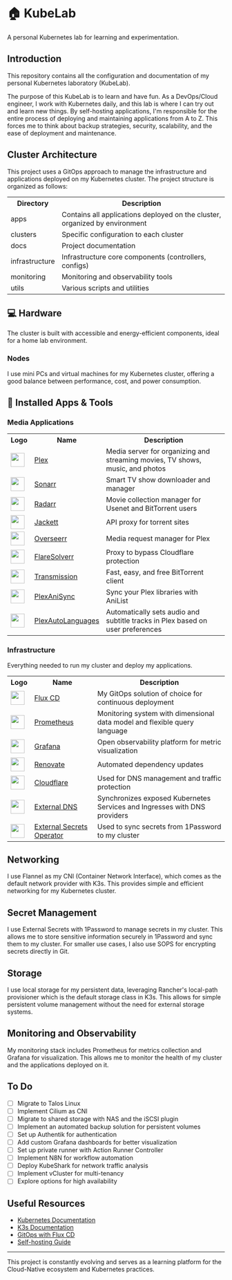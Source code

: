 # 🏠 KubeLab

A personal Kubernetes lab for learning and experimentation.

## Introduction

This repository contains all the configuration and documentation of my personal Kubernetes laboratory (KubeLab).

The purpose of this KubeLab is to learn and have fun. As a DevOps/Cloud engineer, I work with Kubernetes daily, and this lab is where I can try out and learn new things. By self-hosting applications, I'm responsible for the entire process of deploying and maintaining applications from A to Z. This forces me to think about backup strategies, security, scalability, and the ease of deployment and maintenance.

## Cluster Architecture

This project uses a GitOps approach to manage the infrastructure and applications deployed on my Kubernetes cluster. The project structure is organized as follows:

<table>
    <tr>
        <th>Directory</th>
        <th>Description</th>
    </tr>
    <tr>
        <td>apps</td>
        <td>Contains all applications deployed on the cluster, organized by environment</td>
    </tr>
    <tr>
        <td>clusters</td>
        <td>Specific configuration to each cluster</td>
    </tr>
    <tr>
        <td>docs</td>
        <td>Project documentation</td>
    </tr>
    <tr>
        <td>infrastructure</td>
        <td>Infrastructure core components (controllers, configs)</td>
    </tr>
    <tr>
        <td>monitoring</td>
        <td>Monitoring and observability tools</td>
    </tr>
    <tr>
        <td>utils</td>
        <td>Various scripts and utilities</td>
    </tr>
</table>

## :computer: Hardware

The cluster is built with accessible and energy-efficient components, ideal for a home lab environment.

### Nodes

I use mini PCs and virtual machines for my Kubernetes cluster, offering a good balance between performance, cost, and power consumption.

## :rocket: Installed Apps & Tools

### Media Applications

<table>
    <tr>
        <th>Logo</th>
        <th>Name</th>
        <th>Description</th>
    </tr>
    <tr>
        <td><img width="32" src="https://cdn.jsdelivr.net/gh/walkxcode/dashboard-icons/svg/plex.svg"></td>
        <td><a href="https://www.plex.tv/">Plex</a></td>
        <td>Media server for organizing and streaming movies, TV shows, music, and photos</td>
    </tr>
    <tr>
        <td><img width="32" src="https://cdn.jsdelivr.net/gh/walkxcode/dashboard-icons/svg/sonarr.svg"></td>
        <td><a href="https://sonarr.tv/">Sonarr</a></td>
        <td>Smart TV show downloader and manager</td>
    </tr>
    <tr>
        <td><img width="32" src="https://cdn.jsdelivr.net/gh/walkxcode/dashboard-icons/svg/radarr.svg"></td>
        <td><a href="https://radarr.video/">Radarr</a></td>
        <td>Movie collection manager for Usenet and BitTorrent users</td>
    </tr>
    <tr>
        <td><img width="32" src="https://cdn.jsdelivr.net/gh/walkxcode/dashboard-icons/svg/jackett.svg"></td>
        <td><a href="https://github.com/Jackett/Jackett">Jackett</a></td>
        <td>API proxy for torrent sites</td>
    </tr>
    <tr>
        <td><img width="32" src="https://cdn.jsdelivr.net/gh/walkxcode/dashboard-icons/svg/overseerr.svg"></td>
        <td><a href="https://overseerr.dev/">Overseerr</a></td>
        <td>Media request manager for Plex</td>
    </tr>
    <tr>
        <td><img width="32" src="https://cdn.jsdelivr.net/gh/walkxcode/dashboard-icons/svg/flaresolverr.svg"></td>
        <td><a href="https://github.com/FlareSolverr/FlareSolverr">FlareSolverr</a></td>
        <td>Proxy to bypass Cloudflare protection</td>
    </tr>
    <tr>
        <td><img width="32" src="https://cdn.jsdelivr.net/gh/walkxcode/dashboard-icons/svg/transmission.svg"></td>
        <td><a href="https://transmissionbt.com/">Transmission</a></td>
        <td>Fast, easy, and free BitTorrent client</td>
    </tr>
    <tr>
        <td><img width="32" src=""></td>
        <td><a href="https://github.com/RatingPosterDB/PlexAniSync">PlexAniSync</a></td>
        <td>Sync your Plex libraries with AniList</td>
    </tr>
    <tr>
        <td><img width="32" src=""></td>
        <td><a href="https://github.com/RemiRigal/Plex-Auto-Languages">PlexAutoLanguages</a></td>
        <td>Automatically sets audio and subtitle tracks in Plex based on user preferences</td>
    </tr>
</table>

### Infrastructure

Everything needed to run my cluster and deploy my applications.

<table>
    <tr>
        <th>Logo</th>
        <th>Name</th>
        <th>Description</th>
    </tr>
    <tr>
        <td><img width="32" src="https://cdn.jsdelivr.net/gh/homarr-labs/dashboard-icons/svg/flux-cd.svg"></td>
        <td><a href="https://fluxcd.io/">Flux CD</a></td>
        <td>My GitOps solution of choice for continuous deployment</td>
    </tr>
    <tr>
        <td><img width="32" src="https://cdn.jsdelivr.net/gh/walkxcode/dashboard-icons/svg/prometheus.svg"></td>
        <td><a href="https://prometheus.io/">Prometheus</a></td>
        <td>Monitoring system with dimensional data model and flexible query language</td>
    </tr>
    <tr>
        <td><img width="32" src="https://cdn.jsdelivr.net/gh/walkxcode/dashboard-icons/svg/grafana.svg"></td>
        <td><a href="https://grafana.com/">Grafana</a></td>
        <td>Open observability platform for metric visualization</td>
    </tr>
    <tr>
        <td><img width="32" src="https://www.svgrepo.com/download/374041/renovate.svg"></td>
        <td><a href="https://github.com/renovatebot/renovate">Renovate</a></td>
        <td>Automated dependency updates</td>
    </tr>
    <tr>
        <td><img width="32" src="https://cdn.jsdelivr.net/gh/walkxcode/dashboard-icons/png/cloudflare-zero-trust.png"></td>
        <td><a href="https://developers.cloudflare.com/cloudflare-one/">Cloudflare</a></td>
        <td>Used for DNS management and traffic protection</td>
    </tr>
    <tr>
        <td><img width="32" src="https://www.svgrepo.com/download/530451/dns.svg"></td>
        <td><a href="https://github.com/kubernetes-sigs/external-dns">External DNS</a></td>
        <td>Synchronizes exposed Kubernetes Services and Ingresses with DNS providers</td>
    </tr>
    <tr>
        <td><img width="32" src="https://www.svgrepo.com/download/477066/lock.svg"></td>
        <td><a href="https://external-secrets.io/latest/">External Secrets Operator</a></td>
        <td>Used to sync secrets from 1Password to my cluster</td>
    </tr>
</table>

## Networking

I use Flannel as my CNI (Container Network Interface), which comes as the default network provider with K3s. This provides simple and efficient networking for my Kubernetes cluster.

## Secret Management

I use External Secrets with 1Password to manage secrets in my cluster. This allows me to store sensitive information securely in 1Password and sync them to my cluster. For smaller use cases, I also use SOPS for encrypting secrets directly in Git.

## Storage

I use local storage for my persistent data, leveraging Rancher's local-path provisioner which is the default storage class in K3s. This allows for simple persistent volume management without the need for external storage systems.

## Monitoring and Observability

My monitoring stack includes Prometheus for metrics collection and Grafana for visualization. This allows me to monitor the health of my cluster and the applications deployed on it.

## To Do

- [ ] Migrate to Talos Linux
- [ ] Implement Cilium as CNI
- [ ] Migrate to shared storage with NAS and the iSCSI plugin
- [ ] Implement an automated backup solution for persistent volumes
- [ ] Set up Authentik for authentication
- [ ] Add custom Grafana dashboards for better visualization
- [ ] Set up private runner with Action Runner Controller
- [ ] Implement N8N for workflow automation
- [ ] Deploy KubeShark for network traffic analysis
- [ ] Implement vCluster for multi-tenancy
- [ ] Explore options for high availability

## Useful Resources

- [Kubernetes Documentation](https://kubernetes.io/docs/home/)
- [K3s Documentation](https://docs.k3s.io/)
- [GitOps with Flux CD](https://fluxcd.io/docs/)
- [Self-hosting Guide](https://github.com/awesome-selfhosted/awesome-selfhosted)

---

This project is constantly evolving and serves as a learning platform for the Cloud-Native ecosystem and Kubernetes practices.
